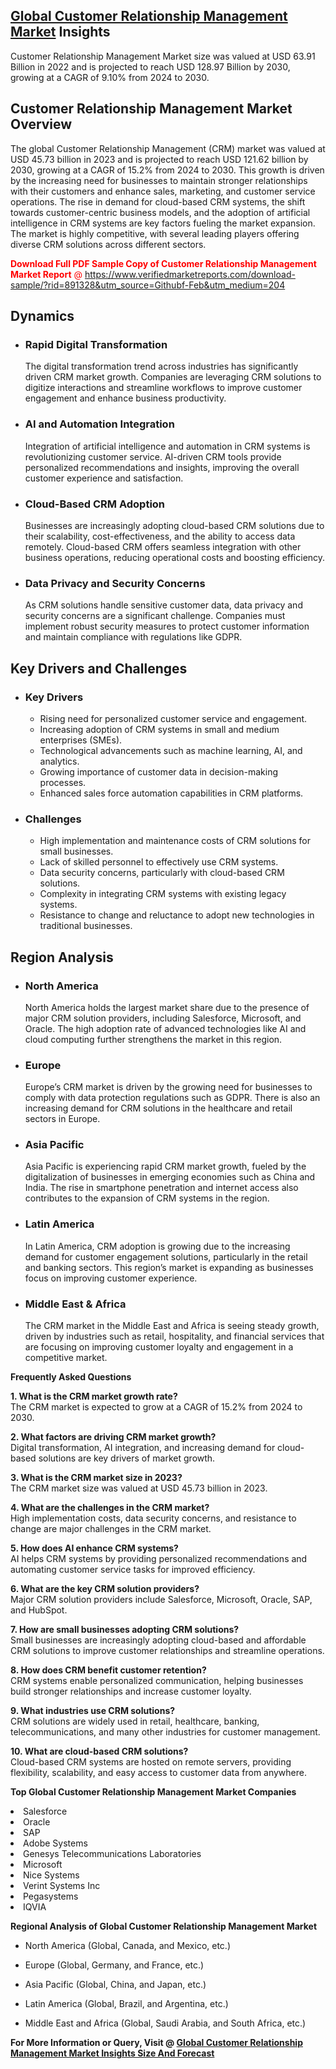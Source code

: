 <h2><a href="https://www.verifiedmarketreports.com/download-sample/?rid=891328&amp;utm_source=Githubf&amp;utm_medium=204" target="_blank">Global Customer Relationship Management Market</a> Insights</h2><p>Customer Relationship Management Market size was valued at USD 63.91 Billion in 2022 and is projected to reach USD 128.97 Billion by 2030, growing at a CAGR of 9.10% from 2024 to 2030.</p><p> <h2>Customer Relationship Management Market Overview</h2> <p>The global Customer Relationship Management (CRM) market was valued at USD 45.73 billion in 2023 and is projected to reach USD 121.62 billion by 2030, growing at a CAGR of 15.2% from 2024 to 2030. This growth is driven by the increasing need for businesses to maintain stronger relationships with their customers and enhance sales, marketing, and customer service operations. The rise in demand for cloud-based CRM systems, the shift towards customer-centric business models, and the adoption of artificial intelligence in CRM systems are key factors fueling the market expansion. The market is highly competitive, with several leading players offering diverse CRM solutions across different sectors.</p> <p><p><span class=""><span style="color: #ff0000;"><strong>Download Full PDF Sample Copy of Customer Relationship Management Market Report</strong> @ </span><a href="https://www.verifiedmarketreports.com/download-sample/?rid=891328&amp;utm_source=Githubf-Feb&amp;utm_medium=204" target="_blank">https://www.verifiedmarketreports.com/download-sample/?rid=891328&amp;utm_source=Githubf-Feb&amp;utm_medium=204</a></span></p></p> <h2>Dynamics</h2> <ul> <li><h3>Rapid Digital Transformation</h3> The digital transformation trend across industries has significantly driven CRM market growth. Companies are leveraging CRM solutions to digitize interactions and streamline workflows to improve customer engagement and enhance business productivity. </li> <li><h3>AI and Automation Integration</h3> Integration of artificial intelligence and automation in CRM systems is revolutionizing customer service. AI-driven CRM tools provide personalized recommendations and insights, improving the overall customer experience and satisfaction. </li> <li><h3>Cloud-Based CRM Adoption</h3> Businesses are increasingly adopting cloud-based CRM solutions due to their scalability, cost-effectiveness, and the ability to access data remotely. Cloud-based CRM offers seamless integration with other business operations, reducing operational costs and boosting efficiency. </li> <li><h3>Data Privacy and Security Concerns</h3> As CRM solutions handle sensitive customer data, data privacy and security concerns are a significant challenge. Companies must implement robust security measures to protect customer information and maintain compliance with regulations like GDPR. </li> </ul> <h2>Key Drivers and Challenges</h2> <ul> <li><h3>Key Drivers</h3> <ul> <li>Rising need for personalized customer service and engagement.</li> <li>Increasing adoption of CRM systems in small and medium enterprises (SMEs).</li> <li>Technological advancements such as machine learning, AI, and analytics.</li> <li>Growing importance of customer data in decision-making processes.</li> <li>Enhanced sales force automation capabilities in CRM platforms.</li> </ul> </li> <li><h3>Challenges</h3> <ul> <li>High implementation and maintenance costs of CRM solutions for small businesses.</li> <li>Lack of skilled personnel to effectively use CRM systems.</li> <li>Data security concerns, particularly with cloud-based CRM solutions.</li> <li>Complexity in integrating CRM systems with existing legacy systems.</li> <li>Resistance to change and reluctance to adopt new technologies in traditional businesses.</li> </ul> </li> </ul> <h2>Region Analysis</h2> <ul> <li><h3>North America</h3> North America holds the largest market share due to the presence of major CRM solution providers, including Salesforce, Microsoft, and Oracle. The high adoption rate of advanced technologies like AI and cloud computing further strengthens the market in this region. </li> <li><h3>Europe</h3> Europe’s CRM market is driven by the growing need for businesses to comply with data protection regulations such as GDPR. There is also an increasing demand for CRM solutions in the healthcare and retail sectors in Europe. </li> <li><h3>Asia Pacific</h3> Asia Pacific is experiencing rapid CRM market growth, fueled by the digitalization of businesses in emerging economies such as China and India. The rise in smartphone penetration and internet access also contributes to the expansion of CRM systems in the region. </li> <li><h3>Latin America</h3> In Latin America, CRM adoption is growing due to the increasing demand for customer engagement solutions, particularly in the retail and banking sectors. This region’s market is expanding as businesses focus on improving customer experience. </li> <li><h3>Middle East & Africa</h3> The CRM market in the Middle East and Africa is seeing steady growth, driven by industries such as retail, hospitality, and financial services that are focusing on improving customer loyalty and engagement in a competitive market.</li> </ul> <p><strong>Frequently Asked Questions</strong></p> <p><strong>1. What is the CRM market growth rate?</strong> <br> The CRM market is expected to grow at a CAGR of 15.2% from 2024 to 2030.</p> <p><strong>2. What factors are driving CRM market growth?</strong> <br> Digital transformation, AI integration, and increasing demand for cloud-based solutions are key drivers of market growth.</p> <p><strong>3. What is the CRM market size in 2023?</strong> <br> The CRM market size was valued at USD 45.73 billion in 2023.</p> <p><strong>4. What are the challenges in the CRM market?</strong> <br> High implementation costs, data security concerns, and resistance to change are major challenges in the CRM market.</p> <p><strong>5. How does AI enhance CRM systems?</strong> <br> AI helps CRM systems by providing personalized recommendations and automating customer service tasks for improved efficiency.</p> <p><strong>6. What are the key CRM solution providers?</strong> <br> Major CRM solution providers include Salesforce, Microsoft, Oracle, SAP, and HubSpot.</p> <p><strong>7. How are small businesses adopting CRM solutions?</strong> <br> Small businesses are increasingly adopting cloud-based and affordable CRM solutions to improve customer relationships and streamline operations.</p> <p><strong>8. How does CRM benefit customer retention?</strong> <br> CRM systems enable personalized communication, helping businesses build stronger relationships and increase customer loyalty.</p> <p><strong>9. What industries use CRM solutions?</strong> <br> CRM solutions are widely used in retail, healthcare, banking, telecommunications, and many other industries for customer management.</p> <p><strong>10. What are cloud-based CRM solutions?</strong> <br> Cloud-based CRM systems are hosted on remote servers, providing flexibility, scalability, and easy access to customer data from anywhere.</p> </p><p><strong>Top Global Customer Relationship Management Market Companies</strong></p><div data-test-id=""><p><li>Salesforce</li><li> Oracle</li><li> SAP</li><li> Adobe Systems</li><li> Genesys Telecommunications Laboratories</li><li> Microsoft</li><li> Nice Systems</li><li> Verint Systems Inc</li><li> Pegasystems</li><li> IQVIA</li></p><div><strong>Regional Analysis of&nbsp;Global Customer Relationship Management Market</strong></div><ul><li dir="ltr"><p dir="ltr">North America&nbsp;(Global, Canada, and Mexico, etc.)</p></li><li dir="ltr"><p dir="ltr">Europe (Global, Germany, and France, etc.)</p></li><li dir="ltr"><p dir="ltr">Asia Pacific&nbsp;(Global, China, and Japan, etc.)</p></li><li dir="ltr"><p dir="ltr">Latin America&nbsp;(Global, Brazil, and Argentina, etc.)</p></li><li dir="ltr">Middle East and Africa&nbsp;(Global, Saudi Arabia, and South Africa, etc.)</li></ul><p><strong>For More Information or Query, Visit @&nbsp;</strong><strong><a href="https://www.verifiedmarketreports.com/product/customer-relationship-management-market/?utm_source=Githubf&amp;utm_medium=204" target="_blank">Global Customer Relationship Management Market Insights Size And Forecast</a></strong></p></div>
